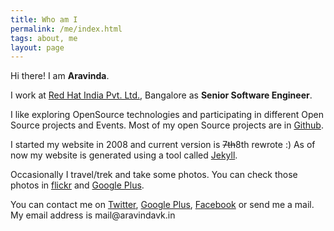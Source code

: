 ```yaml
---
title: Who am I
permalink: /me/index.html
tags: about, me
layout: page
---
```


Hi there! I am **Aravinda**.

I work at [Red Hat India Pvt. Ltd.](http://in.redhat.com/), Bangalore as **Senior Software Engineer**. 

I like exploring OpenSource technologies and participating in different Open Source projects and Events. Most of my open Source projects are in [Github](https://github.com/aravindavk).

I started my website in 2008 and current version is <strike>7th</strike>8th rewrote :) As of now my website is generated using a tool called [Jekyll](https://github.com/mojombo/jekyll).

Occasionally I travel/trek and take some photos. You can check those photos in [flickr](http://flickr.com/photos/aravindavk) and [Google Plus](https://plus.google.com/photos/112771262718323928488/albums).

You can contact me on [Twitter](http://twitter.com/aravindavk), [Google Plus](https://plus.google.com/112771262718323928488), [Facebook](http://facebook.com/aravindavk) or send me a mail. My email address is mail&#64;&#97;&#114;&#97;&#118;&#105;&#110;&#100;&#97;&#118;&#107;&#46;&#105;&#110;
